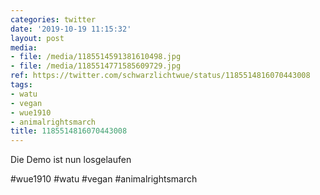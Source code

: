 ```yaml
---
categories: twitter
date: '2019-10-19 11:15:32'
layout: post
media:
- file: /media/1185514591381610498.jpg
- file: /media/1185514771585609729.jpg
ref: https://twitter.com/schwarzlichtwue/status/1185514816070443008
tags:
- watu
- vegan
- wue1910
- animalrightsmarch
title: 1185514816070443008
---
```

Die Demo ist nun losgelaufen

#wue1910 #watu #vegan #animalrightsmarch  